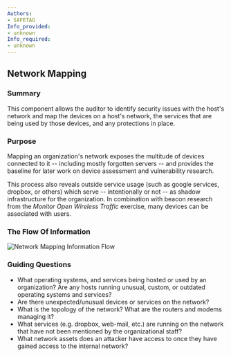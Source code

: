 ```yaml
---
Authors:
- SAFETAG
Info_provided:
- unknown
Info_required:
- unknown
---
```


## Network Mapping

### Summary


This component allows the auditor to identify security issues with the host's network and map the devices on a host's network, the services that are being used by those devices, and any protections in place.

### Purpose

Mapping an organization's network exposes the multitude of devices connected to it -- including mostly forgotten servers -- and provides the baseline for later work on device assessment and vulnerability research.

This process also reveals outside service usage (such as google services, dropbox, or others) which serve -- intentionally or not -- as shadow infrastructure for the organization. In combination with beacon research from the *Monitor Open Wireless Traffic* exercise, many devices can be associated with users.

### The Flow Of Information

![Network Mapping Information Flow](images/info_flows/network_mapping.svg)

### Guiding Questions


* What operating systems, and services being hosted or used by an organization? Are any hosts running unusual, custom, or outdated operating systems and services?
* Are there unexpected/unusual devices or services on the network?
* What is the topology of the network? What are the routers and modems 
managing it?
* What services (e.g. dropbox, web-mail, etc.) are running on the network that have not been mentioned by the organizational staff?
* What network assets does an attacker have access to once they have gained access to the internal network?



